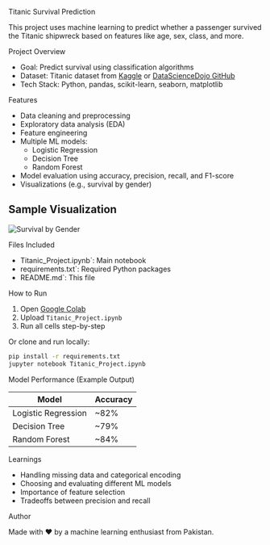 
Titanic Survival Prediction

This project uses machine learning to predict whether a passenger survived the Titanic shipwreck based on features like age, sex, class, and more.

Project Overview

- Goal: Predict survival using classification algorithms
- Dataset: Titanic dataset from [Kaggle](https://www.kaggle.com/c/titanic) or [DataScienceDojo GitHub](https://github.com/datasciencedojo/datasets)
- Tech Stack: Python, pandas, scikit-learn, seaborn, matplotlib

Features

- Data cleaning and preprocessing
- Exploratory data analysis (EDA)
- Feature engineering
- Multiple ML models:
  - Logistic Regression
  - Decision Tree
  - Random Forest
- Model evaluation using accuracy, precision, recall, and F1-score
- Visualizations (e.g., survival by gender)

## Sample Visualization

![Survival by Gender](sample_output.png) <!-- You can add this if you export a plot -->

Files Included

- Titanic_Project.ipynb`: Main notebook
- requirements.txt`: Required Python packages
- README.md`: This file

How to Run

1. Open [Google Colab](https://colab.research.google.com/)
2. Upload `Titanic_Project.ipynb`
3. Run all cells step-by-step

Or clone and run locally:
```bash
pip install -r requirements.txt
jupyter notebook Titanic_Project.ipynb
```

Model Performance (Example Output)

| Model              | Accuracy |
|-------------------|----------|
| Logistic Regression | ~82%    |
| Decision Tree       | ~79%    |
| Random Forest       | ~84%    |

Learnings

- Handling missing data and categorical encoding
- Choosing and evaluating different ML models
- Importance of feature selection
- Tradeoffs between precision and recall

Author

Made with ❤️ by a machine learning enthusiast from Pakistan.
